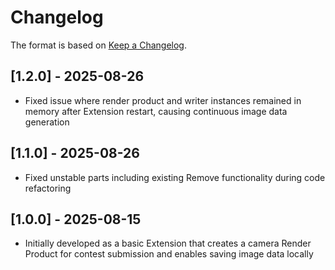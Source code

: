 # Changelog

The format is based on [Keep a Changelog](https://keepachangelog.com/en/1.0.0/).


## [1.2.0] - 2025-08-26
- Fixed issue where render product and writer instances remained in memory after Extension restart, causing continuous image data generation

## [1.1.0] - 2025-08-26
- Fixed unstable parts including existing Remove functionality during code refactoring

## [1.0.0] - 2025-08-15
- Initially developed as a basic Extension that creates a camera Render Product for contest submission and enables saving image data locally


